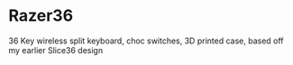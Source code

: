 # Razer36
36 Key wireless split keyboard, choc switches, 3D printed case, based off my earlier Slice36 design
